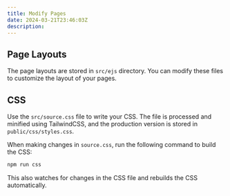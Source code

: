 ```yaml
---
title: Modify Pages
date: 2024-03-21T23:46:03Z
description:
---
```


## Page Layouts

The page layouts are stored in `src/ejs` directory. You can modify these files to customize the layout of your pages.

## CSS

Use the `src/source.css` file to write your CSS. The file is processed and minified using TailwindCSS, and the production version is stored in `public/css/styles.css`.

When making changes in `source.css`, run the following command to build the CSS:

```bash
npm run css
```

This also watches for changes in the CSS file and rebuilds the CSS automatically.
